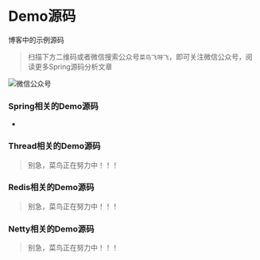# Demo源码
博客中的示例源码
> 扫描下方二维码或者微信搜索公众号`菜鸟飞呀飞`，即可关注微信公众号，阅读更多Spring源码分析文章

![微信公众号](https://img-blog.csdnimg.cn/20190917233245941.jpg)



### Spring相关的Demo源码
* 

### Thread相关的Demo源码
> 别急，菜鸟正在努力中！！！

### Redis相关的Demo源码
> 别急，菜鸟正在努力中！！！

### Netty相关的Demo源码
> 别急，菜鸟正在努力中！！！
